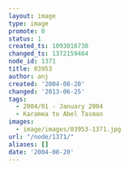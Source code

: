 ```yaml
---
layout: image
type: image
promote: 0
status: 1
created_ts: 1093016730
changed_ts: 1372159464
node_id: 1371
title: 03953
author: anj
created: '2004-08-20'
changed: '2013-06-25'
tags:
  - 2004/01 - January 2004
  - Karamea to Abel Tasman
images:
  - image/images/03953-1371.jpg
url: "/node/1371/"
aliases: []
date: '2004-08-20'
---
```


